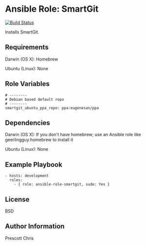 Ansible Role: SmartGit
========
[![Build Status](https://travis-ci.org/cmprescott/ansible-role-smartgit.svg?branch=master)](https://travis-ci.org/cmprescott/ansible-role-smartgit)


Installs SmartGit.

Requirements
------------

Darwin (OS X): Homebrew

Ubuntu (Linux): None

Role Variables
--------------

```
# --------
# Debian based default repo
# --------
smartgit_ubuntu_ppa_repo: ppa:eugenesan/ppa
```

Dependencies
------------

Darwin (OS X): If you don't have homebrew; use an Ansible role like geerlingguy.homebrew to install it

Ubuntu (Linux): None

Example Playbook
-------------------------

    - hosts: development
      roles:
        - { role: ansible-role-smartgit, sudo: Yes }

License
-------

BSD

Author Information
------------------

Prescott Chris
